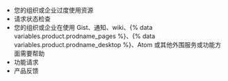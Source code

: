 <ul><li>您的组织或企业过度使用资源</li><li>请求状态检查</li><li>您的组织或企业在使用 Gist、通知、wiki、{% data variables.product.prodname_pages %}、{% data variables.product.prodname_desktop %}、Atom 或其他外围服务或功能方面需要帮助</li><li>功能请求</li><li>产品反馈</li></ul>